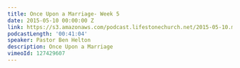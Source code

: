 ```yaml
---
title: Once Upon a Marriage- Week 5
date: 2015-05-10 00:00:00 Z
link: https://s3.amazonaws.com/podcast.lifestonechurch.net/2015-05-10.mp3
podcastLength: '00:41:04'
speaker: Pastor Ben Helton
description: Once Upon a Marriage
vimeoId: 127429607
---
```


